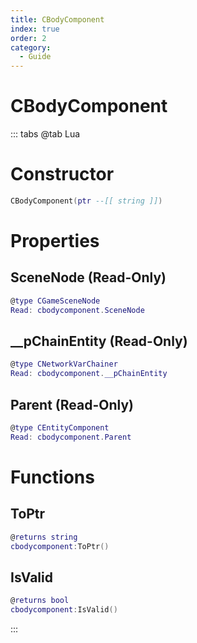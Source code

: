 ```yaml
---
title: CBodyComponent
index: true
order: 2
category:
  - Guide
---
```


# CBodyComponent

::: tabs
@tab Lua
# Constructor
```lua
CBodyComponent(ptr --[[ string ]])
```
# Properties
## SceneNode (Read-Only)
```lua
@type CGameSceneNode
Read: cbodycomponent.SceneNode
```
## __pChainEntity (Read-Only)
```lua
@type CNetworkVarChainer
Read: cbodycomponent.__pChainEntity
```
## Parent (Read-Only)
```lua
@type CEntityComponent
Read: cbodycomponent.Parent
```
# Functions
## ToPtr
```lua
@returns string
cbodycomponent:ToPtr()
```
## IsValid
```lua
@returns bool
cbodycomponent:IsValid()
```

:::